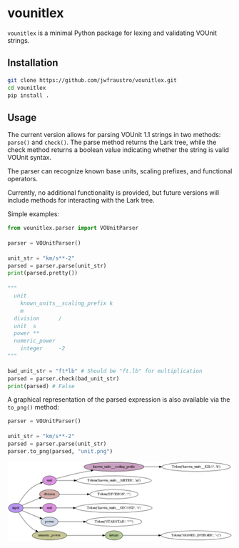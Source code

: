 # vounitlex

`vounitlex` is a minimal Python package for lexing and validating VOUnit strings.

## Installation

```bash
git clone https://github.com/jwfraustro/vounitlex.git
cd vounitlex
pip install .
```

## Usage

The current version allows for parsing VOUnit 1.1 strings in two methods: `parse()` and `check()`. The parse method returns the Lark tree, while the check method returns a boolean value indicating whether the string is valid VOUnit syntax.

The parser can recognize known base units, scaling prefixes, and functional operators.

Currently, no additional functionality is provided, but future versions will include methods for interacting with the Lark tree.

Simple examples:

```python
from vounitlex.parser import VOUnitParser

parser = VOUnitParser()

unit_str = "km/s**-2"
parsed = parser.parse(unit_str)
print(parsed.pretty())

"""
  unit
    known_units__scaling_prefix k
    m
  division      /
  unit  s
  power **
  numeric_power
    integer     -2
"""

bad_unit_str = "ft*lb" # Should be "ft.lb" for multiplication
parsed = parser.check(bad_unit_str)
print(parsed) # False
```

A graphical representation of the parsed expression is also available via the `to_png()` method:

```python
parser = VOUnitParser()

unit_str = "km/s**-2"
parsed = parser.parse(unit_str)
parser.to_png(parsed, "unit.png")
```

![Parsed expression tree](examples/example_tree.png)

